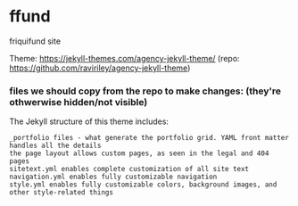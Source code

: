 # ffund
friquifund site



Theme: https://jekyll-themes.com/agency-jekyll-theme/ (repo: https://github.com/raviriley/agency-jekyll-theme)


### files we should copy from the repo to make changes: (they're othwerwise hidden/not visible)

The Jekyll structure of this theme includes:

    _portfolio files - what generate the portfolio grid. YAML front matter handles all the details
    the page layout allows custom pages, as seen in the legal and 404 pages
    sitetext.yml enables complete customization of all site text
    navigation.yml enables fully customizable navigation
    style.yml enables fully customizable colors, background images, and other style-related things

